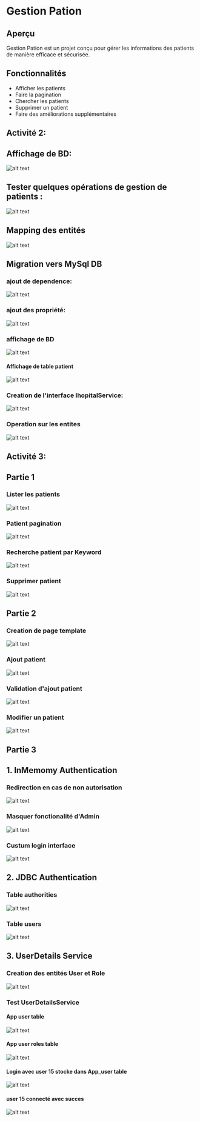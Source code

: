 # Gestion Pation

## Aperçu
Gestion Pation est un projet conçu pour gérer les informations des patients de manière efficace et sécurisée.

## Fonctionnalités
- Afficher les patients
- Faire la pagination
- Chercher les patients
- Supprimer un patient
- Faire des améliorations supplémentaires

## Activité 2:
## Affichage de BD:
 ![alt text](image/image.png)

## Tester quelques opérations de gestion de patients :
![alt text](image/result_operations.png)

## Mapping des entités
![alt text](image/mapping_entity.png)

## Migration vers MySql DB

### ajout de dependence:
![alt text](image/mysql_dependency.png)

### ajout des propriété:
![alt text](image/properties.png)

### affichage de BD
![alt text](image/patientdb_table_mysql.png)
#### Affichage de table patient
![alt text](image/patient_sql.png)

### Creation de l'interface IhopitalService:
![alt text](image/ihopitalservice.png)
### Operation sur les entites
![alt text](image/operation_all.png)

## Activité 3:
## Partie 1
### Lister les patients
![alt text](image/list_patient.png)

### Patient pagination
![alt text](image/patientPagination.png)

### Recherche patient par Keyword
![alt text](image/patient_keyword.png)

### Supprimer patient
![alt text](image/patient_delete.png)

## Partie 2

### Creation de page template
![alt text](image/template_page.png)

### Ajout patient
![alt text](image/ajout_patient.png)

### Validation d'ajout patient
![alt text](image/validation_pation_ajout.png)

### Modifier un patient 
![alt text](image/edit_patient.png)

## Partie 3 
## 1. InMemomy Authentication
### Redirection en cas de non autorisation
![alt text](image/NOTATHORIZED.png)

### Masquer fonctionalité d'Admin
![alt text](image/user1_patientlist_acces.png)

### Custum login interface
![alt text](image/login.png)

## 2. JDBC Authentication

### Table authorities
![alt text](image/autotities_mysql.png)

### Table users
![alt text](image/users_mysql.png)

## 3. UserDetails Service

### Creation des entités User et Role
![alt text](image/entities_security.png)

### Test UserDetailsService

#### App user table
![alt text](image/app_user.png)

#### App user roles table
![alt text](image/app_user_roles.png)

#### Login avec user 15 stocke dans App_user table
![alt text](image/user15_login.png)

#### user 15 connecté avec succes 
![alt text](image/user15_admin.png)